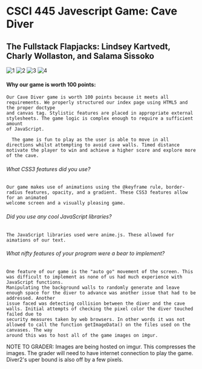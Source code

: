 # CSCI 445 Javescript Game: Cave Diver 
## The Fullstack Flapjacks: Lindsey Kartvedt, Charly Wollaston, and Salama Sissoko

![1](https://user-images.githubusercontent.com/22900759/131936247-18899576-c37c-4a26-9547-dfa696204412.jpg)
![2](https://user-images.githubusercontent.com/22900759/131936262-bb6a4138-bfc4-4d7a-ac88-f072e31e023c.jpg)
![3](https://user-images.githubusercontent.com/22900759/131936271-8ecf42ee-466f-4fa4-b4e9-55276a3edccd.jpg)
![4](https://user-images.githubusercontent.com/22900759/131936283-ee41c540-885d-48dd-99bb-dbc8ab880568.jpg)

#### Why our game is worth 100 points:
    Our Cave Diver game is worth 100 points because it meets all requirements. We properly structured our index page using HTML5 and the proper doctype 
	and canvas tag. Stylistic features are placed in appropriate external stylesheets. The game logic is complex enough to require a sufficient amount 
	of JavaScript. 
  
	  The game is fun to play as the user is able to move in all directions whilst attempting to avoid cave walls. Timed distance
	motivate the player to win and achieve a higher score and explore more of the cave.

###### What CSS3 features did you use? 
    Our game makes use of animations using the @keyframe rule, border-radius features, opacity, and a gradient. These CSS3 features allow for an animated
	welcome screen and a visually pleasing game.

###### Did you use any cool JavaScript libraries? 
    The JavaScript libraries used were anime.js. These allowed for aimations of our text.

###### What nifty features of your program were a bear to implement?
    One feature of our game is the "auto go" movement of the screen. This was difficult to implement as none of us had much experience with JavaScript functions.
	Manipulating the background walls to randomly generate and leave enough space for the diver to advance was another issue that had to be addressed. Another 
	issue faced was detecting collision between the diver and the cave walls. Initial attempts of checking the pixel color the diver touched failed due to 
	security measures taken by web browsers. In other words it was not allowed to call the function getImageData() on the files used on the canvases. The way 
	around this was to host all of the game images on imgur.
  
  NOTE TO GRADER:
	Images are being hosted on imgur. This compresses the images. The grader will need to have internet connection to play the game.
	Diver2's uper bound is also off by a few pixels.
